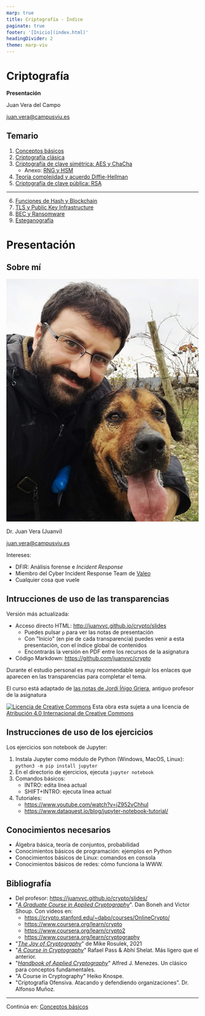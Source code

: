 ```yaml
---
marp: true
title: Criptografía - Índice
paginate: true
footer: '[Inicio](index.html)'
headingDivider: 2
theme: marp-viu
---
```


<style>
    /* You can add custom style here. VSCode supports this.
    Other editor might need these custom code in
    the YAML header: section: | */
</style>

# Criptografía
<!-- _class: first-slide -->

**Presentación**

Juan Vera del Campo

<juan.vera@campusviu.es>


## Temario
<!-- _class: cool-list -->

1. [Conceptos básicos](01-conceptos-basicos.html)
1. [Criptografía clásica](02-historia.html)
1. [Criptografía de clave simétrica: AES y ChaCha](03-simetrica.html)
    - Anexo: [RNG y HSM](A2-rng.html)
1. [Teoría complejidad y acuerdo Diffie-Hellman](04-complejidad.html)
1. [Criptografía de clave pública: RSA](05-asimetrica.html)

---
<!-- _class: cool-list -->

<style scoped>
    ol { counter-reset: li 5; }
</style>

6. [Funciones de Hash y Blockchain](06-hashes.html)
1. [TLS y Public Key Infrastructure](07-pki.html)
1. [BEC y Ransomware](08-ofensiva.html)
1. [Esteganografía](09-esteganografia.html)



# Presentación
<!-- _class: lead -->

## Sobre mí

![bg left:45%](images/juanvi.jpg)

Dr. Juan Vera (Juanvi)

juan.vera@campusviu.es

Intereses:

- DFIR: Análisis forense e *Incident Response*
- Miembro del Cyber Incident Response Team de [Valeo](https://es.wikipedia.org/wiki/Valeo)
- Cualquier cosa que vuele

## Intrucciones de uso de las transparencias
<!-- _class: smaller-font -->

Versión más actualizada:

- Acceso directo HTML: <http://juanvvc.github.io/crypto/slides>
    - Puedes pulsar `p` para ver las notas de presentación
    - Con "Inicio" (en pie de cada transparencia) puedes venir a esta presentación, con el índice global de contenidos
    - Encontrarás la versión en PDF entre los recursos de la asignatura
- Código Markdown: <https://github.com/juanvvc/crypto>

Durante el estudio personal es muy recomendable seguir los enlaces que aparecen en las transparencias para completar el tema.

El curso está adaptado de [las notas de Jordi Íñigo Griera](https://github.com/jig/crypto), antiguo profesor de la asignatura

[![Licencia de Creative Commons](https://i.creativecommons.org/l/by/4.0/88x31.png)](http://creativecommons.org/licenses/by/4.0/) Esta obra esta sujeta a una licencia de [Atribución 4.0 Internacional de Creative Commons](http://creativecommons.org/licenses/by/4.0/)

## Instrucciones de uso de los ejercicios

Los ejercicios son notebook de Jupyter:

1. Instala Jupyter como módulo de Python (Windows, MacOS, Linux): `python3 -m pip install jupyter`
1. En el directorio de ejercicios, ejecuta `jupyter notebook`
1. Comandos básicos:
    - INTRO: edita línea actual
    - SHIFT+INTRO: ejecuta línea actual
1. Tutoriales:
    - https://www.youtube.com/watch?v=jZ952vChhuI
    - https://www.dataquest.io/blog/jupyter-notebook-tutorial/

## Conocimientos necesarios

- Álgebra básica, teoría de conjuntos, probabilidad
- Conocimientos básicos de programación: ejemplos en Python
- Conocimientos básicos de Linux: comandos en consola
- Conocimientos básicos de redes: cómo funciona la WWW.

## Bibliografía
<!-- _class: smaller-font -->

- Del profesor: <https://juanvvc.github.io/crypto/slides/>
- "[*A Graduate Course in Applied Cryptography*](http://toc.cryptobook.us/)".  Dan Boneh   and   Victor Shoup. Con vídeos en:
    - <https://crypto.stanford.edu/~dabo/courses/OnlineCrypto/>
    - https://www.coursera.org/learn/crypto
    - https://www.coursera.org/learn/crypto2
    - https://www.coursera.org/learn/cryptography
- "[*The Joy of Cryptography*](https://joyofcryptography.com/)" de Mike Rosulek, 2021
- "[*A Course in Cryptography*](https://www.cs.cornell.edu/courses/cs4830/2010fa/lecnotes.pdf)" Rafael Pass & Abhi Shelat. Más ligero que el anterior.
- "[*Handbook of Applied Cryptography*](http://cacr.uwaterloo.ca/hac/)" Alfred J. Menezes. Un clásico para conceptos fundamentales.
- "A Course in Cryptography" Heiko Knospe.
- "Criptografía Ofensiva. Atacando y defendiendo organizaciones". Dr. Alfonso Muñoz.

---
<!-- _class: center -->

Continúa en: [Conceptos básicos](01-conceptos-basicos.html)
